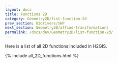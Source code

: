 ```yaml
---
layout: docs
title: Functions 2D
category: Geometry2D/list-function-2d
prev_section: h2drivers/SHP
next_section: Geometry2D/affine-transformations
permalink: /docs/dev/Geometry2D/list-function-2d/
---
```


Here is a list of all 2D functions included in H2GIS.

{% include all_2D_functions.html %}
